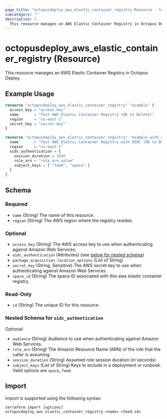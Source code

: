 ```yaml
---
page_title: "octopusdeploy_aws_elastic_container_registry Resource - terraform-provider-octopusdeploy"
subcategory: ""
description: |-
  This resource manages an AWS Elastic Container Registry in Octopus Deploy.
---
```


# octopusdeploy_aws_elastic_container_registry (Resource)

This resource manages an AWS Elastic Container Registry in Octopus Deploy.

## Example Usage

```terraform
resource "octopusdeploy_aws_elastic_container_registry" "example" {
  access_key = "access-key"
  name       = "Test AWS Elastic Container Registry (OK to Delete)"
  region     = "us-east-1"
  secret_key = "secret-key"
}

resource "octopusdeploy_aws_elastic_container_registry" "example_with_oidc" {
  name       = "Test AWS Elastic Container Registry with OIDC (OK to Delete)"
  region     = "us-east-1"
  oidc_authentication = {
    session_duration = 3600
    role_arn = "role_arn_value"
    subject_keys = [ "feed", "space" ]
  }
}
```
<!-- schema generated by tfplugindocs -->
## Schema

### Required

- `name` (String) The name of this resource.
- `region` (String) The AWS region where the registry resides.

### Optional

- `access_key` (String) The AWS access key to use when authenticating against Amazon Web Services.
- `oidc_authentication` (Attributes) (see [below for nested schema](#nestedatt--oidc_authentication))
- `package_acquisition_location_options` (List of String)
- `secret_key` (String, Sensitive) The AWS secret key to use when authenticating against Amazon Web Services.
- `space_id` (String) The space ID associated with this aws elastic container registry.

### Read-Only

- `id` (String) The unique ID for this resource.

<a id="nestedatt--oidc_authentication"></a>
### Nested Schema for `oidc_authentication`

Optional:

- `audience` (String) Audience to use when authenticating against Amazon Web Services.
- `role_arn` (String) The Amazon Resource Name (ARN) of the role that the caller is assuming.
- `session_duration` (String) Assumed role session duration (in seconds)
- `subject_keys` (List of String) Keys to include in a deployment or runbook. Valid options are `space`, `feed`.

## Import

Import is supported using the following syntax:

```shell
terraform import [options] octopusdeploy_aws_elastic_container_registry.<name> <feed-id>
```
